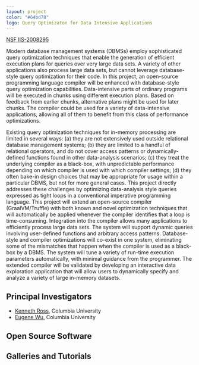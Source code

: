 ```yaml
---
layout: project
color: "#64bd78"
logo: Query Optimizaton for Data Intensive Applications
---
```


<div class="callout">
  <a href="https://www.nsf.gov/awardsearch/showAward?AWD_ID=2008295">NSF IIS-2008295</a>
</div>

Modern database management systems (DBMSs) employ sophisticated query optimization techniques that enable the generation of efficient execution plans for queries over very large data sets. A variety of other applications also process large data sets, but cannot leverage database-style query optimization for their code. In this project, an open-source programming language compiler will be enhanced with database-style query optimization capabilities. Data-intensive parts of ordinary programs will be executed in chunks using different execution plans. Based on feedback from earlier chunks, alternative plans might be used for later chunks. The compiler could be used for a variety of data-intensive applications, allowing all of them to benefit from this class of performance optimizations.

Existing query optimization techniques for in-memory processing are limited in several ways: (a) they are not extensively used outside relational database management systems; (b) they are limited to a handful of relational operators, and do not cover access patterns or dynamically-defined functions found in other data-analysis scenarios; (c) they treat the underlying compiler as a black-box, with unpredictable performance depending on which compiler is used with which compiler settings; (d) they often bake-in design choices that may be appropriate for usage within a particular DBMS, but not for more general cases. This project directly addresses these challenges by optimizing data-analysis style queries expressed as tight loops in a conventional imperative programming language. This project will extend an open-source compiler (GraalVM/Truffle) with both known and novel optimization techniques that will automatically be applied whenever the compiler identifies that a loop is time-consuming. Integration into the compiler allows many applications to efficiently process large data sets. The system will support dynamic queries involving user-defined functions and arbitrary access patterns. Database-style and compiler optimizations will co-exist in one system, eliminating some of the mismatches that happen when the compiler is used as a black-box by a DBMS. The system will tune a variety of run-time execution parameters automatically, with minimal guidance from the programmer. The extended compiler will be validated by developing an interactive data exploration application that will allow users to dynamically specify and analyze a variety of large in-memory datasets.



## Principal Investigators

* <a href="http://www.cs.columbia.edu/~kar">Kenneth Ross,</a> Columbia University
* <a href="http://www.cs.columbia.edu/~ewu">Eugene Wu,</a> Columbia University 

## Open Source Software

## Galleries and Tutorials

